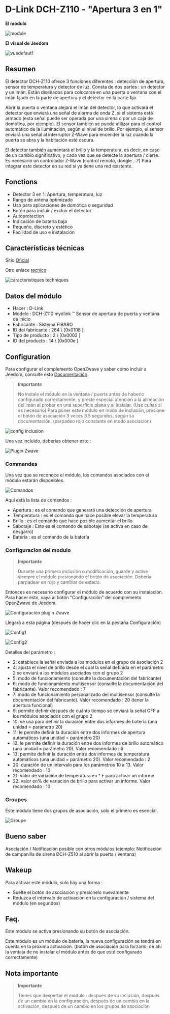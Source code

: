# D-Link DCH-Z110 - "Apertura 3 en 1"

**El módulo**

![module](images/dlink.dchz110/module.jpg)

**El visual de Jeedom**

![vuedefaut1](images/dlink.dchz110/vuedefaut1.jpg)

## Resumen

El detector DCH-Z110 ofrece 3 funciones diferentes : detección de apertura, sensor de temperatura y detector de luz. Consta de dos partes : un detector y un imán. Están diseñados para colocarse en una puerta o ventana con el imán fijado en la parte de apertura y el detector en la parte fija.

Abrir la puerta o ventana alejará el imán del detector, lo que activará el detector que enviará una señal de alarma de onda Z, si el sistema está armado (esta señal puede ser operada por una sirena o por un caja de domótica, por ejemplo). El sensor también se puede utilizar para el control automático de la iluminación, según el nivel de brillo. Por ejemplo, el sensor enviará una señal al interruptor Z-Wave para encender la luz cuando la puerta se abra y la habitación esté oscura.

El detector también aumentará el brillo y la temperatura, es decir, en caso de un cambio significativo, y cada vez que se detecte la apertura / cierre. Es necesario un controlador Z-Wave (control remoto, dongle ...?) Para integrar este detector en su red si ya tiene una red existente.

## Fonctions

-   Detector 3 en 1: Apertura, temperatura, luz
-   Rango de antena optimizado
-   Uso para aplicaciones de domótica o seguridad
-   Botón para incluir / excluir el detector
-   Autoprotection
-   Indicación de batería baja
-   Pequeño, discreto y estético
-   Facilidad de uso e instalación

## Características técnicas

Sitio [Oficial](http://www.dlink.com/-/media/Consumer_Products/DCH/DCH%20Z110/Datasheet/DCH_Z110_Datasheet_FR.pdf)

Otro enlace [tecnico](http://www.kafkas.gr/uploads/Pdf/182732/DCH-Z120_183010381_01_Z02.PDF)

![caracteristiques techniques](images/dlink.dchz110/caracteristiques_techniques.jpg)

## Datos del módulo

-   Hacer : D-Link
-   Modelo : DCH-Z110 mydlink ™ Sensor de apertura de puerta y ventana de inicio
-   Fabricante : Sistema FIBARO
-   ID del fabricante : 264 \ [0x0108 \]
-   Tipo de producto : 2 \ [0x0002 \]
-   ID del producto : 14 \ [0x000e \]

## Configuration

Para configurar el complemento OpenZwave y saber cómo incluir a Jeedom, consulte esto [Documentación](https://doc.jeedom.com/es_ES/plugins/automation%20protocol/openzwave/).

> **Importante**
>
> No instale el módulo en la ventana / puerta antes de haberlo configurado correctamente, y preste especial atención a la alineación del imán al probar en una superficie plana y al instalar. (Use cuñas si es necesario) Para poner este módulo en modo de inclusión, presione el botón de asociación 3 veces 3.5 segundos, según su documentación. (parpadeo rojo constante en modo asociación)

![config inclusion](images/dlink.dchz110/config-inclusion.jpg)

Una vez incluido, deberías obtener esto :

![Plugin Zwave](images/dlink.dchz110/apres_inclusion.jpg)

### Commandes

Una vez que se reconoce el módulo, los comandos asociados con el módulo estarán disponibles.

![Comandos](images/dlink.dchz110/commandes.jpg)

Aquí está la lista de comandos :

-   Apertura : es el comando que generará una detección de apertura
-   Temperatura : es el comando que hace posible elevar la temperatura
-   Brillo : es el comando que hace posible aumentar el brillo
-   Sabotaje : Este es el comando de sabotaje (se activa en caso de desgarro)
-   Batería : es el comando de la batería

### Configuracion del modulo

> **Importante**
>
> Durante una primera inclusión o modificación, guarde y active siempre el módulo presionando el botón de asociación. Debería parpadear en rojo y cambiar de estado.

Entonces es necesario configurar el módulo de acuerdo con su instalación. Para hacer esto, vaya al botón "Configuración" del complemento OpenZwave de Jeedom.

![Configuración plugin Zwave](images/plugin/bouton_configuration.jpg)

Llegará a esta página (después de hacer clic en la pestaña Configuración)

![Config1](images/dlink.dchz110/config1.jpg)

![Config2](images/dlink.dchz110/config2.jpg)

Detalles del parámetro :

-   2: establece la señal enviada a los módulos en el grupo de asociación 2
-   4: ajusta el nivel de brillo desde el cual la señal definida en el parámetro 2 se enviará a los módulos asociados con el grupo 2
-   5: modo de funcionamiento (consulte la documentación del fabricante)
-   6: modo de funcionamiento multisensor (consulte la documentación del fabricante). Valor recomendado : 7
-   7: modo de funcionamiento personalizado del multisensor (consulte la documentación del fabricante). Valor recomendado : 20 (tener la apertura funcional)
-   9: permite definir después de cuánto tiempo se enviará la señal OFF a los módulos asociados con el grupo 2
-   10: se usa para definir la duración entre dos informes de batería (una unidad = parámetro 20)
-   11: le permite definir la duración entre dos informes de apertura automáticos (una unidad = parámetro 20)
-   12: le permite definir la duración entre dos informes de brillo automático (una unidad = parámetro 20). Valor recomendado : 6
-   13: permite definir la duración entre dos informes de temperatura automáticos (una unidad = parámetro 20). Valor recomendado : 2
-   20: duración de un intervalo para los parámetros 10 a 13. Valor recomendado : 10
-   21: valor de variación de temperatura en ° F para activar un informe
-   22: valor en% de variación de brillo para activar un informe. Valor recomendado : 10

### Groupes

Este módulo tiene dos grupos de asociación, solo el primero es esencial.

![Groupe](images/dlink.dchz110/groupe.jpg)

## Bueno saber

Asociación / Notificación posible con otros módulos (ejemplo: Notificación de campanilla de sirena DCH-Z510 al abrir la puerta / ventana)

## Wakeup

Para activar este módulo, solo hay una forma :

-   Suelte el botón de asociación y presiónelo nuevamente
-   Reduzca el intervalo de activación en la configuración / sistema del módulo (en segundos)

## Faq.

Este módulo se activa presionando su botón de asociación.

Este módulo es un módulo de batería, la nueva configuración se tendrá en cuenta en la próxima activación. (botón de asociación para forzarlo, de ahí la ventaja de no instalar el módulo antes de que esté configurado correctamente)

## Nota importante

> **Importante**
>
> Tienes que despertar el módulo : después de su inclusión, después de un cambio en la configuración, después de un cambio en la activación, después de un cambio en los grupos de asociación
